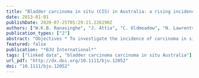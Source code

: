 ```yaml
---
title: "Bladder carcinoma in situ (CIS) in Australia: a rising incidence for an under-reported malignancy"
date: 2013-01-01
publishDate: 2020-07-25T05:29:21.226190Z
authors: ["W.K.B. Ranasinghe", "J. Attia", "C. Oldmeadow", "N. Lawrentschuk", "J. Robertson", "T. Ranasinghe", "D. Bolton", "R. Persad"]
publication_types: ["2"]
abstract: "Objectives * To investigate the incidence of carcinoma in situ (CIS) in Australia and examine implications for its diagnosis and management, as CIS of the urinary bladder is a non-reportable disease in Australia. Methods * Analysis of annual hospitalisation data using Australian Institute of Health and Welfare (AIHW) datasets showed an increase in CIS from 2001 onwards. * To determine whether the increase seen with AIHW data represented a true increase in the rates offices, patient level data was examined using the Centre for Health record linkage (CHeReL) datasets. Results * CHeReL linked data of 13 790 males and 5902 females, calculated the average incidence of CIS to be 20.9 per 100 000 and 6.5 per 100 000 respectively in those aged textgreater 50 years, showing a rapid increase in the rates of CIS from 2001. * There was an 11% (P = 0.04) and 14% (P = 0.02) annual increase in incidence of CIS in men and women and these rates increased with age. Conclusions * National data (AIHW) substantially underestimate the incidence of CIS in the Australian population. * Patient level data suggest CIS rates are rapidly increasing in Australia despite high treatment rates. * Closer surveillance and awareness of these high rates warrants further study and we recommend that CIS be considered a reportable disease."
featured: false
publication: "*BJU International*"
tags: ["linked data", "bladder carcinoma carcinoma in situ Australia"]
url_pdf: "http://dx.doi.org/10.1111/bju.12052"
doi: "10.1111/bju.12052"
---
```


